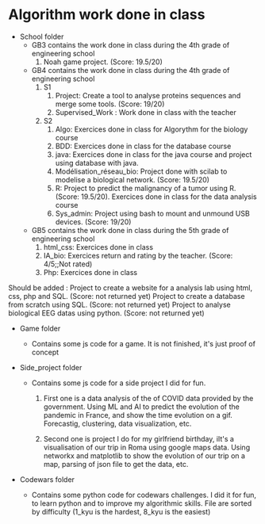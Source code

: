 # Algorithm work done in class

- School folder 
    * GB3 contains the work done in class during the 4th grade of engineering school
        1. Noah game project. (Score: 19.5/20)
    * GB4 contains the work done in class during the 4th grade of engineering school
        1. S1 
            1. Project: Create a tool to analyse proteins sequences and merge some tools. (Score: 19/20) 
            2. Supervised_Work : Work done in class with the teacher
        2. S2
            1. Algo: Exercices done in class for Algorythm for the biology course
            2. BDD: Exercices done in class for the database course
            3. java: Exercices done in class for the java course and project using database with java. 
            4. Modélisation_réseau_bio: Project done with scilab to modelise a biological network. (Score: 19.5/20)
            5. R: Project to predict the malignancy of a tumor using R. (Score: 19.5/20). Exercices done in class for the data analysis course
            6. Sys_admin: Project using bash to mount and unmound USB devices. (Score: 19/20)
    * GB5 contains the work done in class during the 5th grade of engineering school
        1. html_css: Exercices done in class
        2. IA_bio: Exercices return and rating by the teacher. (Score: 4/5;;Not rated)
        3. Php: Exercices done in class 

Should be added : 
Project to create a website for a analysis lab using html, css, php and SQL. (Score: not returned yet)
Project to create a database from scratch using SQL. (Score: not returned yet)
Project to analyse biological EEG datas using python. (Score: not returned yet)



- Game folder
    * Contains some js code for a game. It is not finished, it's just proof of concept

- Side_project folder
    * Contains some js code for a side project I did for fun. 
        1. First one is a data analysis of the of COVID data provided by the government. Using ML and AI to predict the evolution of the pandemic in France, and show the time evolution on a gif. Forecastig, clustering, data visualization, etc.

        2. Second one is project I do for my girlfriend birthday, iIt's a visualisation of our trip in Roma using google maps data. Using networkx and matplotlib to show the evolution of our trip on a map, parsing of json file to get the data, etc.

- Codewars folder 
    * Contains some python code for codewars challenges. I did it for fun, to learn python and to improve my algorithmic skills. File are sorted by difficulty (1_kyu is the hardest, 8_kyu is the easiest)

